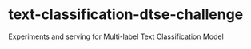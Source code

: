 # text-classification-dtse-challenge
Experiments and serving for Multi-label Text Classification Model
